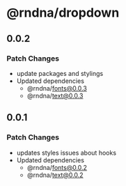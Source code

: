 # @rndna/dropdown

## 0.0.2

### Patch Changes

- update packages and stylings
- Updated dependencies
  - @rndna/fonts@0.0.3
  - @rndna/text@0.0.3

## 0.0.1

### Patch Changes

- updates styles issues about hooks
- Updated dependencies
  - @rndna/fonts@0.0.2
  - @rndna/text@0.0.2
